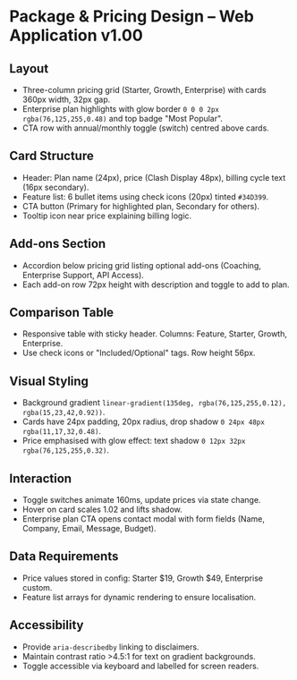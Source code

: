 # Package & Pricing Design – Web Application v1.00

## Layout
- Three-column pricing grid (Starter, Growth, Enterprise) with cards 360px width, 32px gap.
- Enterprise plan highlights with glow border `0 0 0 2px rgba(76,125,255,0.48)` and top badge "Most Popular".
- CTA row with annual/monthly toggle (switch) centred above cards.

## Card Structure
- Header: Plan name (24px), price (Clash Display 48px), billing cycle text (16px secondary).
- Feature list: 6 bullet items using check icons (20px) tinted `#34D399`.
- CTA button (Primary for highlighted plan, Secondary for others).
- Tooltip icon near price explaining billing logic.

## Add-ons Section
- Accordion below pricing grid listing optional add-ons (Coaching, Enterprise Support, API Access).
- Each add-on row 72px height with description and toggle to add to plan.

## Comparison Table
- Responsive table with sticky header. Columns: Feature, Starter, Growth, Enterprise.
- Use check icons or "Included/Optional" tags. Row height 56px.

## Visual Styling
- Background gradient `linear-gradient(135deg, rgba(76,125,255,0.12), rgba(15,23,42,0.92))`.
- Cards have 24px padding, 20px radius, drop shadow `0 24px 48px rgba(11,17,32,0.48)`.
- Price emphasised with glow effect: text shadow `0 12px 32px rgba(76,125,255,0.32)`.

## Interaction
- Toggle switches animate 160ms, update prices via state change.
- Hover on card scales 1.02 and lifts shadow.
- Enterprise plan CTA opens contact modal with form fields (Name, Company, Email, Message, Budget).

## Data Requirements
- Price values stored in config: Starter $19, Growth $49, Enterprise custom.
- Feature list arrays for dynamic rendering to ensure localisation.

## Accessibility
- Provide `aria-describedby` linking to disclaimers.
- Maintain contrast ratio >4.5:1 for text on gradient backgrounds.
- Toggle accessible via keyboard and labelled for screen readers.
